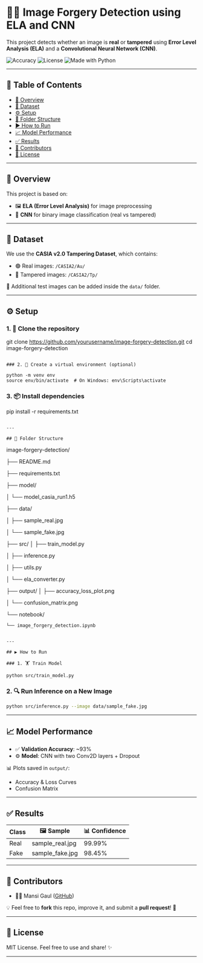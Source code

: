 # 🕵️‍♀️ Image Forgery Detection using ELA and CNN

This project detects whether an image is **real** or **tampered** using **Error Level Analysis (ELA)** and a **Convolutional Neural Network (CNN)**.

![Accuracy](https://img.shields.io/badge/Accuracy-93%25-brightgreen)
![License](https://img.shields.io/badge/License-MIT-blue)
![Made with Python](https://img.shields.io/badge/Made%20with-Python-yellow)

---

## 📌 Table of Contents

* [📖 Overview](#-overview)
* [📂 Dataset](#-dataset)
* [⚙️ Setup](#️-setup)
* [📁 Folder Structure](#-folder-structure)
* [▶️ How to Run](#️-how-to-run)
* [📈 Model Performance](#-model-performance)
* [✅ Results](#-results)
* [🙋 Contributors](#-contributors)
* [📜 License](#-license)

---

## 📖 Overview

This project is based on:

* 🖼️ **ELA (Error Level Analysis)** for image preprocessing
* 🧠 **CNN** for binary image classification (real vs tampered)

---

## 📂 Dataset

We use the **CASIA v2.0 Tampering Dataset**, which contains:

* 🟢 Real images: `/CASIA2/Au/`
* 🔴 Tampered images: `/CASIA2/Tp/`

📁 Additional test images can be added inside the `data/` folder.

---

## ⚙️ Setup

### 1. 🔁 Clone the repository

git clone https://github.com/yourusername/image-forgery-detection.git
cd image-forgery-detection
```

### 2. 🐍 Create a virtual environment (optional)

python -m venv env
source env/bin/activate  # On Windows: env\Scripts\activate
```

### 3. 📦 Install dependencies
pip install -r requirements.txt
```

---

## 📁 Folder Structure

```
image-forgery-detection/

├── README.md

├── requirements.txt

├── model/

│   └── model_casia_run1.h5

├── data/

│   ├── sample_real.jpg

│   └── sample_fake.jpg

├── src/
│   ├── train_model.py

│   ├── inference.py

│   ├── utils.py

│   └── ela_converter.py

├── output/
│   ├── accuracy_loss_plot.png

│   └── confusion_matrix.png

└── notebook/

    └── image_forgery_detection.ipynb
```

---

## ▶️ How to Run

### 1. 🏋️ Train Model

python src/train_model.py
```

### 2. 🔍 Run Inference on a New Image

```bash
python src/inference.py --image data/sample_fake.jpg
```

---

## 📈 Model Performance

* ✅ **Validation Accuracy**: \~93%
* ⚙️ **Model**: CNN with two Conv2D layers + Dropout

📊 Plots saved in `output/`:

* Accuracy & Loss Curves
* Confusion Matrix

---

## ✅ Results

| Class | 🖼️ Sample       | 📊 Confidence |
| ----- | ---------------- | ------------- |
| Real  | sample\_real.jpg | 99.99%        |
| Fake  | sample\_fake.jpg | 98.45%        |

---

## 🙋 Contributors

* 👩‍💻 Mansi Gaul ([GitHub](https://github.com/MGaul6))

💡 Feel free to **fork** this repo, improve it, and submit a **pull request**! 💬

---

## 📜 License

MIT License. Feel free to use and share! ✨

---
